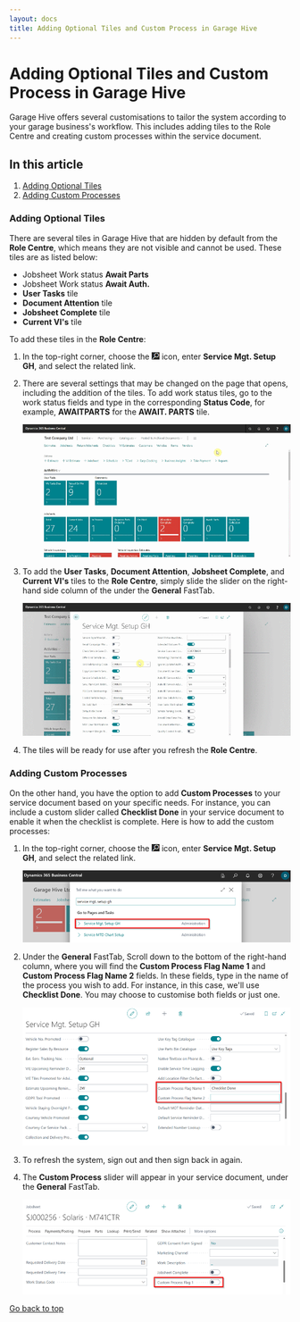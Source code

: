 ```yaml
---
layout: docs
title: Adding Optional Tiles and Custom Process in Garage Hive
---
```


<a name="top"></a>

# Adding Optional Tiles and Custom Process in Garage Hive
Garage Hive offers several customisations to tailor the system according to your garage business's workflow. This includes adding tiles to the Role Centre and creating custom processes within the service document.

## In this article
1. [Adding Optional Tiles](#adding-optional-tiles)
2. [Adding Custom Processes](#adding-custom-processes)

### Adding Optional Tiles
There are several tiles in Garage Hive that are hidden by default from the **Role Centre**, which means they are not visible and cannot be used. These tiles are as listed below:
   * Jobsheet Work status **Await Parts**
   * Jobsheet Work status **Await Auth.**
   * **User Tasks** tile
   * **Document Attention** tile
   * **Jobsheet Complete** tile
   * **Current VI's** tile

To add these tiles in the **Role Centre**:
1. In the top-right corner, choose the ![](media/search_icon.png) icon, enter **Service Mgt. Setup GH**, and select the related link.
2. There are several settings that may be changed on the page that opens, including the addition of the tiles. To add work status tiles, go to the work status fields and type in the corresponding **Status Code**, for example, **AWAITPARTS** for the **AWAIT. PARTS** tile.

   ![](media/garagehive-optional-tiles1.gif)

3. To add the **User Tasks**, **Document Attention**, **Jobsheet Complete**, and **Current VI's** tiles to the **Role Centre**, simply slide the slider on the right-hand side column of the under the **General** FastTab.

   ![](media/garagehive-optional-tiles2.gif)

4. The tiles will be ready for use after you refresh the **Role Centre**.

### Adding Custom Processes
On the other hand, you have the option to add **Custom Processes** to your service document based on your specific needs. For instance, you can include a custom slider called **Checklist Done** in your service document to enable it when the checklist is complete. Here is how to add the custom processes:
1. In the top-right corner, choose the ![](media/search_icon.png) icon, enter **Service Mgt. Setup GH**, and select the related link.

   ![](media/garagehive-custom-processes1.png)

2. Under the **General** FastTab, Scroll down to the bottom of the right-hand column, where you will find the **Custom Process Flag Name 1** and **Custom Process Flag Name 2** fields. In these fields, type in the name of the process you wish to add. For instance, in this case, we'll use **Checklist Done**. You may choose to customise both fields or just one.

   ![](media/garagehive-custom-processes2.png)

3. To refresh the system, sign out and then sign back in again.
4. The **Custom Process** slider will appear in your service document, under the **General** FastTab.

   ![](media/garagehive-custom-processes3.png)


[Go back to top](#top)